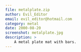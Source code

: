 ```yaml
---
file: metalplate.zip
author: Evil_Editor
email: evil_editor@hotmail.com
category: metal
date: 2000-08-20
screenshot: metalplate.jpg
description: >
    A metal plate mat with bars.
---
```


